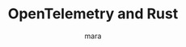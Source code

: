 ---
    title: 'OpenTelemetry and Rust'
    pubDate: 2021-07-07
    description: 'Lily Mara introduces the OpenTelemetry and tracing crates ecosystem and demonstrates a debugging scenario, adding traces and spans during a live coding session with Jaeger.'
    author: 'mara'
    image:
        src: ''
        alt: ''
    video_url: 'https://youtu.be/i6L75VHUT_E'
    tags: ["rust","2021"]
    event_location: 'Online'
    slides_url: 'NULL'
---